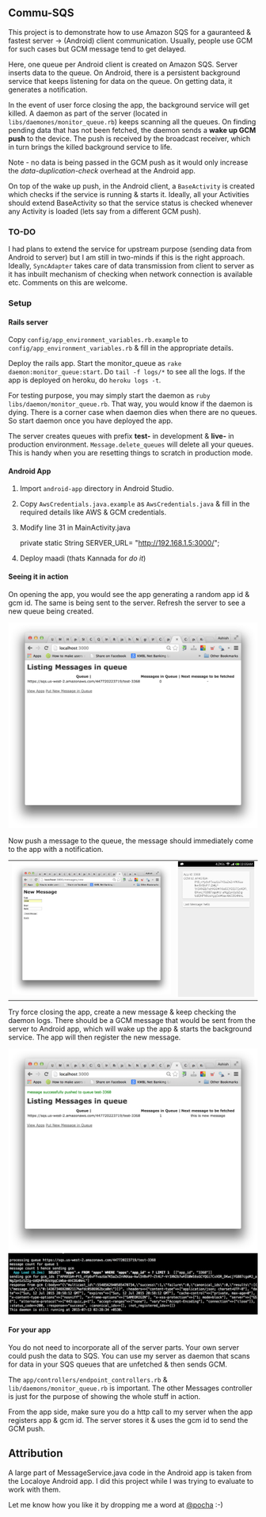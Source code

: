 ## Commu-SQS

This project is to demonstrate how to use Amazon SQS for a gauranteed & fastest server -> (Android) client communication. Usually, people use GCM for such cases but GCM message tend to get delayed. 

Here, one queue per Android client is created on Amazon SQS. Server inserts data to the queue. On Android, there is a persistent background service that keeps listening for data on the queue. On getting data, it generates a notification. 

In the event of user force closing the app, the background service will get killed. A daemon as part of the server (located in `libs/daemones/monitor_queue.rb`) keeps scanning all the queues. On finding pending data that has not been fetched, the daemon sends a **wake up GCM push** to the device. The push is received by the broadcast receiver, which in turn brings the killed background service to life. 

Note - no data is being passed in the GCM push as it would only increase the *data-duplication-check* overhead at the Android app. 

On top of the wake up push, in the Android client, a `BaseActivity` is created which checks if the service is running & starts it. Ideally, all your Activities should extend BaseActivity so that the service status is checked whenever any Activity is loaded (lets say from a different GCM push). 

### TO-DO 

I had plans to extend the service for upstream purpose (sending data from Android to server) but I am still in two-minds if this is the right approach. Ideally, `SyncAdapter` takes care of data transmission from client to server as it has inbuilt mechanism of checking when network connection is available etc. Comments on this are welcome. 

### Setup 

#### Rails server

Copy `config/app_environment_variables.rb.example` to `config/app_environment_variables.rb` & fill in the appropriate details. 

Deploy the rails app. Start the monitor\_queue as `rake daemon:monitor_queue:start`. Do `tail -f logs/*` to see all the logs. If the app is deployed on heroku, do `heroku logs -t`. 

For testing purpose, you may simply start the daemon as `ruby libs/daemon/monitor_queue.rb`. That way, you would know if the daemon is dying. There is a corner case when daemon dies when there are no queues. So start daemon once you have deployed the app. 

The server creates queues with prefix **test-** in development & **live-** in production environment. `Message.delete_queues` will delete all your queues. This is handy when you are resetting things to scratch in production mode. 

#### Android App

1. Import `android-app` directory in Android Studio.
2. Copy `AwsCredentials.java.example` as `AwsCredentials.java` & fill in the required details like AWS & GCM credentials.
3. Modify line 31 in MainActivity.java

    private static String SERVER_URL= "http://192.168.1.5:3000/";

3. Deploy maadi (thats Kannada for *do it*)

#### Seeing it in action

On opening the app, you would see the app generating a random app id & gcm id. The same is being sent to the server. Refresh the server to see a new queue being created.

![New Queue on Server](images/new-queue.png)

Now push a message to the queue, the message should immediately come to the app with a notification. 

<table style="width:100%">
  <tr>
    <td style="width:66%"><img src="images/new-message-in-queue.png"/></td>
    <td style="width:33%"><img src="images/new-message-delivered.png"/></td>
  </tr>
</table>

Try force closing the app, create a new message & keep checking the daemon logs. There should be a GCM message that would be sent from the server to Android app, which will wake up the app & starts the background service. The app will then register the new message. 


![Message pending to be sent on the server](images/message-pending.png)
![Logs showing GCM sent](images/gcm-sent.png)


#### For your app

You do not need to incorporate all of the server parts. Your own server could push the data to SQS. You can use my server as daemon that scans for data in your SQS queues that are unfetched & then sends GCM.  

The `app/controllers/endpoint_controllers.rb` & `lib/daemons/monitor_queue.rb` is important. The other Messages controller is just for the purpose of showing the whole stuff in action. 

From the app side, make sure you do a http call to my server when the app registers app & gcm id. The server stores it & uses the gcm id to send the GCM push.

## Attribution

A large part of MessageService.java code in the Android app is taken from the Localoye Android app. I did this project while I was trying to evaluate to work with them. 

Let me know how you like it by dropping me a word at [@pocha](http://twitter.com/pocha) :-)
